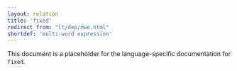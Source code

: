 ```yaml
---
layout: relation
title: 'fixed'
redirect_from: "lt/dep/mwe.html"
shortdef: 'multi-word expression'
---
```


This document is a placeholder for the language-specific documentation
for `fixed`.

